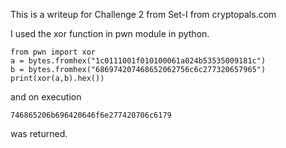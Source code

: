 This is a writeup for Challenge 2 from Set-I from cryptopals.com

I used the xor function in pwn module in python.

```
from pwn import xor
a = bytes.fromhex("1c0111001f010100061a024b53535009181c")
b = bytes.fromhex("686974207468652062756c6c277320657965")
print(xor(a,b).hex())
```

and on execution
```
746865206b696420646f6e277420706c6179
```
was returned.
